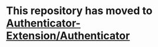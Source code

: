# This repository has moved to [Authenticator-Extension/Authenticator](https://github.com/Authenticator-Extension/Authenticatr)
